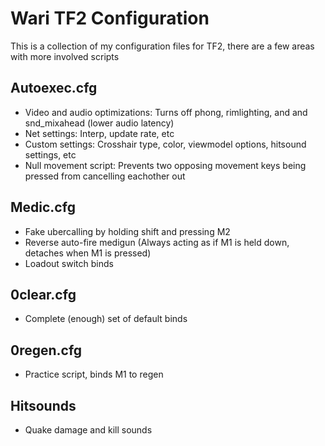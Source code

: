 # Wari TF2 Configuration
This is a collection of my configuration files for TF2, there are a few areas with more involved scripts

## Autoexec.cfg
- Video and audio optimizations: Turns off phong, rimlighting, and and snd_mixahead (lower audio latency)
- Net settings: Interp, update rate, etc
- Custom settings: Crosshair type, color, viewmodel options, hitsound settings, etc
- Null movement script: Prevents two opposing movement keys being pressed from cancelling eachother out
## Medic.cfg
- Fake ubercalling by holding shift and pressing M2
- Reverse auto-fire medigun (Always acting as if M1 is held down, detaches when M1 is pressed)
- Loadout switch binds
## 0clear.cfg
- Complete (enough) set of default binds
## 0regen.cfg
- Practice script, binds M1 to regen
## Hitsounds
- Quake damage and kill sounds
